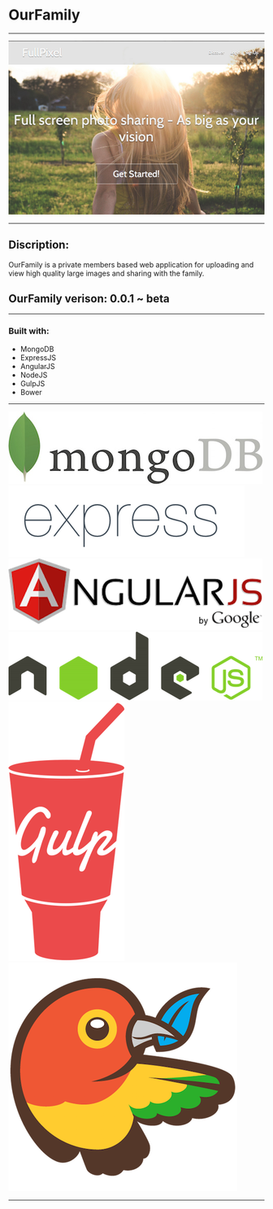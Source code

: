 # OurFamily 

---

![OurFamily image](public/assets/fullpix.png)

---

## Discription:

OurFamily is a private members based web application for uploading and view high quality large images and sharing with the family.

## OurFamily verison: 0.0.1  ~ beta

---

### Built with:

* MongoDB
* ExpressJS
* AngularJS
* NodeJS
* GulpJS
* Bower

---

[![MongoDB Yo](public/assets/mongologo.jpeg)](https://www.mongodb.org/)
[![ExpressJS Yo](public/assets/express.png)](http://expressjs.com/)
[![AngularJs Yo](public/assets/AngularJS-large.png)](https://angularjs.org/)
[![Node](public/assets/nodelogo.png)](https://nodejs.org/)
[![Gulp](public/assets/gulplogo.png)](http://gulpjs.com/)
[![Bower](public/assets/bowerlogo.png)](http://bower.io/)

---


